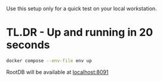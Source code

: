 Use this setup only for a quick test on your local workstation.


# **TL.DR** - Up and running in 20 seconds

```bash
docker compose --env-file env up
```

RootDB will be available at [localhost:8091](http://localhost:8091)
